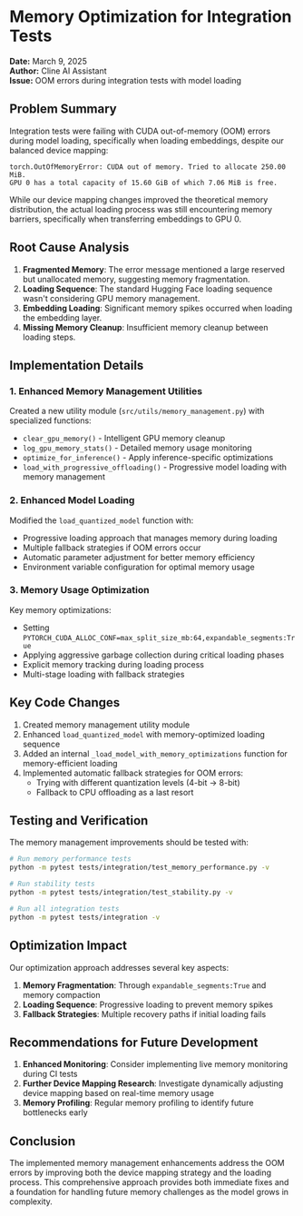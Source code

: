 # Memory Optimization for Integration Tests

**Date:** March 9, 2025  
**Author:** Cline AI Assistant  
**Issue:** OOM errors during integration tests with model loading

## Problem Summary

Integration tests were failing with CUDA out-of-memory (OOM) errors during model loading, specifically when loading embeddings, despite our balanced device mapping:

```
torch.OutOfMemoryError: CUDA out of memory. Tried to allocate 250.00 MiB.
GPU 0 has a total capacity of 15.60 GiB of which 7.06 MiB is free.
```

While our device mapping changes improved the theoretical memory distribution, the actual loading process was still encountering memory barriers, specifically when transferring embeddings to GPU 0.

## Root Cause Analysis

1. **Fragmented Memory**: The error message mentioned a large reserved but unallocated memory, suggesting memory fragmentation.
2. **Loading Sequence**: The standard Hugging Face loading sequence wasn't considering GPU memory management.
3. **Embedding Loading**: Significant memory spikes occurred when loading the embedding layer.
4. **Missing Memory Cleanup**: Insufficient memory cleanup between loading steps.

## Implementation Details

### 1. Enhanced Memory Management Utilities

Created a new utility module (`src/utils/memory_management.py`) with specialized functions:

- `clear_gpu_memory()` - Intelligent GPU memory cleanup
- `log_gpu_memory_stats()` - Detailed memory usage monitoring
- `optimize_for_inference()` - Apply inference-specific optimizations
- `load_with_progressive_offloading()` - Progressive model loading with memory management

### 2. Enhanced Model Loading

Modified the `load_quantized_model` function with:

- Progressive loading approach that manages memory during loading
- Multiple fallback strategies if OOM errors occur
- Automatic parameter adjustment for better memory efficiency
- Environment variable configuration for optimal memory usage

### 3. Memory Usage Optimization

Key memory optimizations:

- Setting `PYTORCH_CUDA_ALLOC_CONF=max_split_size_mb:64,expandable_segments:True`
- Applying aggressive garbage collection during critical loading phases
- Explicit memory tracking during loading process
- Multi-stage loading with fallback strategies

## Key Code Changes

1. Created memory management utility module
2. Enhanced `load_quantized_model` with memory-optimized loading sequence
3. Added an internal `_load_model_with_memory_optimizations` function for memory-efficient loading
4. Implemented automatic fallback strategies for OOM errors:
   - Trying with different quantization levels (4-bit → 8-bit)
   - Fallback to CPU offloading as a last resort

## Testing and Verification

The memory management improvements should be tested with:

```bash
# Run memory performance tests
python -m pytest tests/integration/test_memory_performance.py -v

# Run stability tests
python -m pytest tests/integration/test_stability.py -v

# Run all integration tests
python -m pytest tests/integration -v
```

## Optimization Impact

Our optimization approach addresses several key aspects:

1. **Memory Fragmentation**: Through `expandable_segments:True` and memory compaction
2. **Loading Sequence**: Progressive loading to prevent memory spikes
3. **Fallback Strategies**: Multiple recovery paths if initial loading fails

## Recommendations for Future Development

1. **Enhanced Monitoring**: Consider implementing live memory monitoring during CI tests
2. **Further Device Mapping Research**: Investigate dynamically adjusting device mapping based on real-time memory usage
3. **Memory Profiling**: Regular memory profiling to identify future bottlenecks early

## Conclusion

The implemented memory management enhancements address the OOM errors by improving both the device mapping strategy and the loading process. This comprehensive approach provides both immediate fixes and a foundation for handling future memory challenges as the model grows in complexity.
